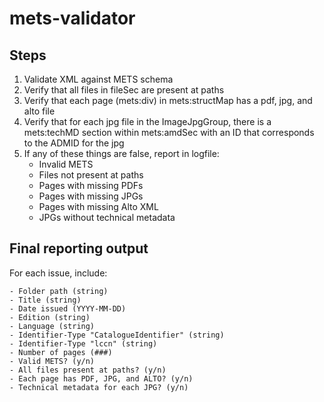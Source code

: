 # mets-validator

## Steps

1. Validate XML against METS schema
2. Verify that all files in fileSec are present at paths
3. Verify that each page (mets:div) in mets:structMap has a pdf, jpg, and alto file
4. Verify that for each jpg file in the ImageJpgGroup, there is a mets:techMD section within mets:amdSec with an ID that corresponds to the ADMID for the jpg
5. If any of these things are false, report in logfile:
	- Invalid METS
	- Files not present at paths
	- Pages with missing PDFs
	- Pages with missing JPGs
	- Pages with missing Alto XML
	- JPGs without technical metadata 
	
## Final reporting output

For each issue, include:

	- Folder path (string)
	- Title (string)
	- Date issued (YYYY-MM-DD)
	- Edition (string)
	- Language (string)
	- Identifier-Type "CatalogueIdentifier" (string)
	- Identifier-Type "lccn" (string)
	- Number of pages (###)
	- Valid METS? (y/n)
	- All files present at paths? (y/n)
	- Each page has PDF, JPG, and ALTO? (y/n)
	- Technical metadata for each JPG? (y/n)